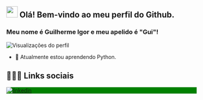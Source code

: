 ## <img src="https://raw.githubusercontent.com/kaueMarques/kaueMarques/master/hi.gif" width="30px"> Olá! Bem-vindo ao meu perfil do Github.
### Meu nome é Guilherme Igor e meu apelido é "Gui"!

<p align="left"> <img src="https://komarev.com/ghpvc/?username=GuilhermeIgor&color=green" alt="Visualizações do perfil"/> <p>


- 🌱 Atualmente estou aprendendo Python.
## 👨🏽‍🦲  Links sociais

<p align="left" style="background:green">
<a href="https://www.linkedin.com/in/daniel-jos%C3%A9-mendes-2bb155192/" target="_blank">
	<img align="center" src="https://img.shields.io/badge/-DanielMendesSensei-05122A?style=flat&logo=linkedin" alt="linkedin"/>
